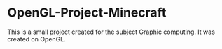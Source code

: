 # OpenGL-Project-Minecraft
This is a small project created for the subject Graphic computing. It was created on OpenGL.
